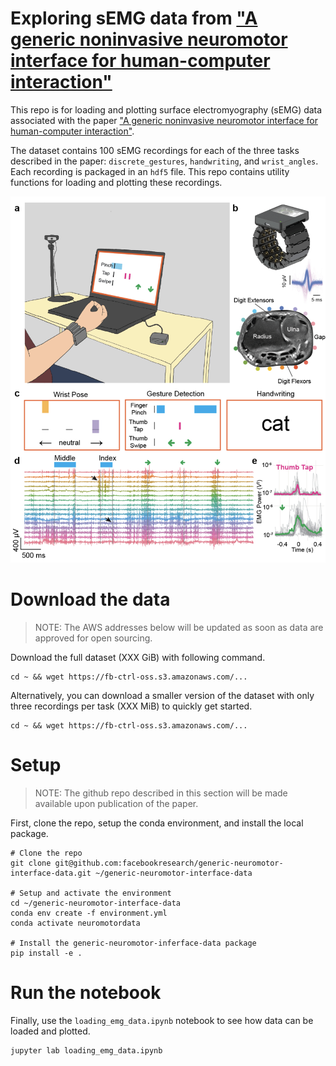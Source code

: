 Exploring sEMG data from ["A generic noninvasive neuromotor interface
for human-computer interaction"](https://www.biorxiv.org/content/10.1101/2024.02.23.581779v1.full.pdf)
=======


This repo is for loading and plotting surface electromyography (sEMG) data associated with the paper ["A generic noninvasive neuromotor interface for human-computer interaction"](https://www.biorxiv.org/content/10.1101/2024.02.23.581779v1.full.pdf).

The dataset contains 100 sEMG recordings for each of the three tasks described in the paper: `discrete_gestures`, `handwriting`, and `wrist_angles`. Each recording is packaged in an `hdf5` file. This repo contains utility functions for loading and plotting these recordings.

![Figure 1 from the paper](images/figure_1.png)

# Download the data
> NOTE: The AWS addresses below will be updated as soon as data are approved for open sourcing.

Download the full dataset (XXX GiB) with following command.

```
cd ~ && wget https://fb-ctrl-oss.s3.amazonaws.com/...
```

Alternatively, you can download a smaller version of the dataset with only three recordings per task (XXX MiB) to quickly get started.

```
cd ~ && wget https://fb-ctrl-oss.s3.amazonaws.com/...
```

# Setup
> NOTE: The github repo described in this section will be made available upon publication of the paper.

First, clone the repo, setup the conda environment, and install the local package.

```
# Clone the repo
git clone git@github.com:facebookresearch/generic-neuromotor-interface-data.git ~/generic-neuromotor-interface-data

# Setup and activate the environment
cd ~/generic-neuromotor-interface-data
conda env create -f environment.yml
conda activate neuromotordata

# Install the generic-neuromotor-inferface-data package
pip install -e .
```


# Run the notebook
Finally, use the `loading_emg_data.ipynb` notebook to see how data can be loaded and plotted.

```
jupyter lab loading_emg_data.ipynb
```
